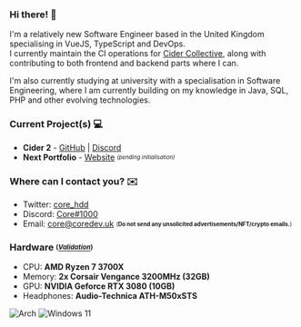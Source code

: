 [tw]: https://twitter.com/core_hdd
[disc]: https://discord.com/users/546426958465073163
[mail]: mailto:core@coredev-uk

<!-- Projects -->
[c-disc]: https://discord.gg/applemusic
[c1]: https://github.com/ciderapp/Cider
[org]: https://github.com/ciderapp
[next]: https://coredev.uk

### Hi there! 👋
I'm a relatively new Software Engineer based in the United Kingdom specialising in VueJS, TypeScript and DevOps. <br>
I currently maintain the CI operations for [Cider Collective][org], along with contributing to both frontend and backend parts where I can.

I'm also currently studying at university with a specialisation in Software Engineering, where I am currently building on my knowledge in Java, SQL, PHP and other evolving technologies.  

### Current Project(s) 💻
+ **Cider 2** - [GitHub][c1] | [Discord][c-disc]
+ **Next Portfolio** - [Website][next] <sub><sup>*(pending initialisation)*</sup></sub>

### Where can I contact you? ✉️
+ Twitter: [core_hdd][tw]
+ Discord: [Core#1000][disc]
+ Email: [core@coredev.uk][mail] <sub><sup>(**Do not send any unsolicited advertisements/NFT/crypto emails.**)</sub></sup>

### Hardware <sub><sup>(*[Validation](http://www.3dmark.com/spy/32081645)*)</sup></sub>
* CPU: **AMD Ryzen 7 3700X**
* Memory: **2x Corsair Vengance 3200MHz (32GB)**
* GPU: **NVIDIA Geforce RTX 3080 (10GB)**
* Headphones: **Audio-Technica ATH-M50xSTS**

![Arch](https://img.shields.io/badge/Arch%20Linux-1793D1?logo=arch-linux&logoColor=fff&style=for-the-badge) 
![Windows 11](https://img.shields.io/badge/Windows%2011-%230079d5.svg?style=for-the-badge&logo=Windows%2011&logoColor=white)

<!-- tyvm crypto :) -->
